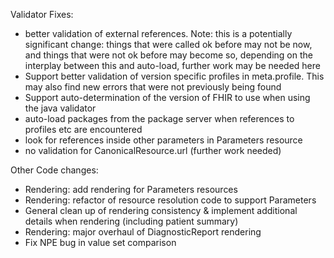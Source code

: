 Validator Fixes:
* better validation of external references. Note: this is a potentially significant change: things that were called ok before may not be now, and things that were not ok before may become so, depending on the interplay between this and auto-load, further work may be needed here 
* Support better validation of version specific profiles in meta.profile. This may also find new errors that were not previously being found
* Support auto-determination of the version of FHIR to use when using the java validator
* auto-load packages from the package server when references to profiles etc are encountered
* look for references inside other parameters in Parameters resource
* no validation for CanonicalResource.url (further work needed)

Other Code changes:
* Rendering: add rendering for Parameters resources 
* Rendering: refactor of resource resolution code to support Parameters
* General clean up of rendering consistency & implement additional details when rendering (including patient summary)
* Rendering: major overhaul of DiagnosticReport rendering
* Fix NPE bug in value set comparison


